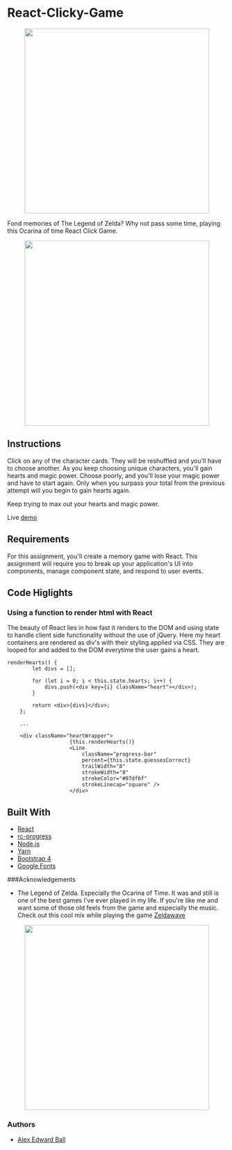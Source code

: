 # React-Clicky-Game
<p align="center">
<img src="https://user-images.githubusercontent.com/29084524/35487884-e9a8e7f8-0435-11e8-8416-733811c11763.gif" width="425"/>
</p>

Fond memories of The Legend of Zelda? Why not pass some time, playing this Ocarina of time React Click Game. 

<p align="center">
<img src="https://user-images.githubusercontent.com/29084524/35487996-10477e1e-0437-11e8-973d-6ca5e1025de4.png" width="425"/>
</p>

## Instructions
Click on any of the character cards. They will be reshuffled and you'll have to choose another. As you keep choosing unique characters, you'll gain hearts and magic power. Choose poorly, and you'll lose your magic power and have to start again. Only when you surpass your total from the previous attempt will you begin to gain hearts again. 

Keep trying to max out your hearts and magic power. 

Live [demo](https://react-zelda-game.herokuapp.com/)

## Requirements
For this assignment, you'll create a memory game with React. This assignment will require you to break up your application's UI into components, manage component state, and respond to user events.

## Code Higlights

### Using a function to render html with React
The beauty of React lies in how fast it renders to the DOM and using state to handle client side functionality without the use of jQuery. Here my heart containers are rendered as div's with their styling applied via CSS. They are looped for and added to the DOM everytime the user gains a heart.
```
renderHearts() {
		let divs = [];

		for (let i = 0; i < this.state.hearts; i++) {
			divs.push(<div key={i} className="heart"></div>);
		}

		return <div>{divs}</div>;
	};

    ...

    <div className="heartWrapper">
    				{this.renderHearts()}
    				<Line 
						className="progress-bar"
	        			percent={this.state.guessesCorrect}
	        			trailWidth="8" 
	        			strokeWidth="8" 
	        			strokeColor="#87df6f"
						strokeLinecap="square" />
    				</div>
```

## Built With
+ [React](https://reactjs.org/)
+ [rc-progress](https://www.npmjs.com/package/rc-progress)
+ [Node.js](https://nodejs.org/en/)
+ [Yarn](https://yarnpkg.com/en/)
+ [Bootstrap 4](https://getbootstrap.com/)
+ [Google Fonts](https://fonts.google.com/)

###Acknowledgements
+ The Legend of Zelda. Especially the Ocarina of Time. It was and still is one of the best games I've ever played in my life. If you're like me and want some of those old feels from the game and especially the music. Check out this cool mix while playing the game [Zeldawave](https://www.youtube.com/watch?v=bHUvykXL8Og&t=1100s)

<p align="center">
<img src="https://user-images.githubusercontent.com/29084524/35487885-eb6869b0-0435-11e8-9420-53636dd53521.gif" width="425"/>
</p>


### Authors
+ [Alex Edward Ball](https://github.com/AlexEBall)
